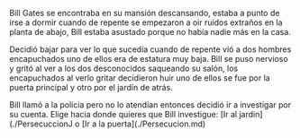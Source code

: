 <p>Bill Gates se encontraba en su mansión descansando, estaba a punto de irse a dormir cuando de repente
se empezaron a oir ruidos extraños en la planta de abajo, Bill estaba asustado porque no había nadie más 
en la casa.</p> 

<p>Decidió bajar para ver lo que sucedía cuando de repente vió a dos hombres encapuchados uno de ellos era de
estatura muy baja. Bill se puso nervioso y gritó al ver a los dos desconocidos saqueando su salón, los encapuchados
al verlo gritar decidieron huir uno de ellos se fue por la puerta principal y otro por el jardín de atrás.</p>

<p>Bill llamó a la policia pero no lo atendían entonces decidió ir a investigar por su cuenta. Elige hacia donde quieres
que Bill investigue: [Ir al jardin] (./PersecuccionJ o [Ir a la puerta](./Persecucion.md)</p>



